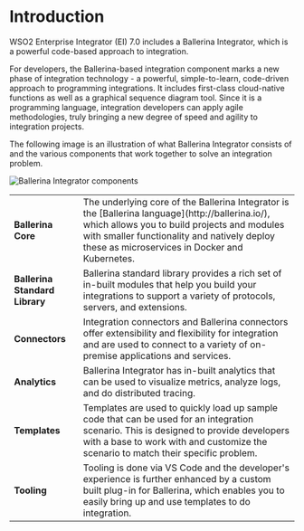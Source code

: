 # Introduction

WSO2 Enterprise Integrator (EI) 7.0 includes a Ballerina Integrator, which is a powerful code-based approach to integration. 

For developers, the Ballerina-based integration component marks a new phase of integration technology - a powerful, simple-to-learn, code-driven approach to programming integrations. It includes first-class cloud-native functions as well as a graphical sequence diagram tool. Since it is a programming language, integration developers can apply agile methodologies, truly bringing a new degree of speed and agility to integration projects. 

The following image is an illustration of what Ballerina Integrator consists of and the various components that work together to solve an integration problem.

![Ballerina Integrator components](../../assets/img/ballerina-integrator-architecture.svg)

<table>
  <tr>
    <td><b>Ballerina Core</b></td>
    <td>The underlying core of the Ballerina Integrator is the [Ballerina language](http://ballerina.io/), which allows you to build projects and modules with smaller functionality and natively deploy these as microservices in Docker and Kubernetes.</td>
  </tr>
  <tr>
    <td><b>Ballerina Standard Library</b></td>
    <td>Ballerina standard library provides a rich set of in-built modules that help you build your integrations to support a variety of protocols, servers, and extensions.</td>
  </tr>
  <tr>
    <td><b>Connectors</b></td>
    <td>Integration connectors and Ballerina connectors offer extensibility and flexibility for integration and are used to connect to a variety of on-premise applications and services.</td>
  </tr>
  <tr>
    <td><b>Analytics</b></td>
    <td>Ballerina Integrator has in-built analytics that can be used to visualize metrics, analyze logs, and do distributed tracing.</td>
  </tr>
  <tr>
    <td><b>Templates</b></td>
    <td>Templates are used to quickly load up sample code that can be used for an integration scenario. This is designed to provide developers with a base to work with and customize the scenario to match their specific problem.</td>
  </tr>
  <tr>
    <td><b>Tooling</b></td>
    <td>Tooling is done via VS Code and the developer's experience is further enhanced by a custom built plug-in for Ballerina, which enables you to easily bring up and use templates to do integration.</td>
  </tr>
</table>
